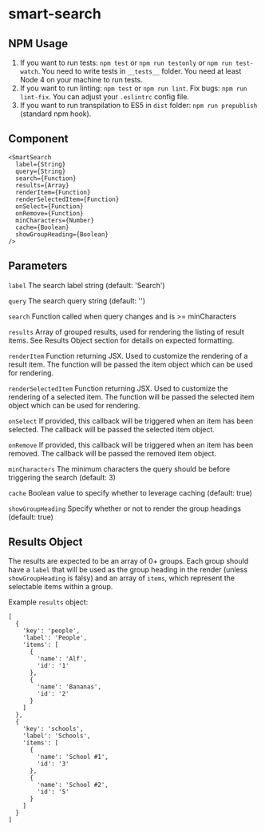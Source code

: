 # smart-search

## NPM Usage

1. If you want to run tests: `npm test` or `npm run testonly` or `npm run test-watch`. You need to write tests in `__tests__` folder. You need at least Node 4 on your machine to run tests.
2. If you want to run linting: `npm test` or `npm run lint`. Fix bugs: `npm run lint-fix`. You can adjust your `.eslintrc` config file.
3. If you want to run transpilation to ES5 in `dist` folder: `npm run prepublish` (standard npm hook).

## Component

```
<SmartSearch
  label={String}
  query={String}
  search={Function}
  results={Array}
  renderItem={Function}
  renderSelectedItem={Function}
  onSelect={Function}
  onRemove={Function}
  minCharacters={Number}
  cache={Boolean}
  showGroupHeading={Boolean}
/>
```

## Parameters
`label`
The search label string (default: 'Search')

`query`
The search query string (default: '')

`search`
Function called when query changes and is >= minCharacters

`results`
Array of grouped results, used for rendering the listing of result items. See Results Object section for details on expected formatting.

`renderItem`
Function returning JSX. Used to customize the rendering of a result item. The function will be passed the item object which can be used for rendering.

`renderSelectedItem`
Function returning JSX. Used to customize the rendering of a selected item. The function will be passed the selected item object which can be used for rendering.

`onSelect`
If provided, this callback will be triggered when an item has been selected. The callback will be passed the selected item object.

`onRemove`
If provided, this callback will be triggered when an item has been removed. The callback will be passed the removed item object.

`minCharacters`
The minimum characters the query should be before triggering the search (default: 3)

`cache`
Boolean value to specify whether to leverage caching (default: true)

`showGroupHeading`
Specify whether or not to render the group headings (default: true)

## Results Object
The results are expected to be an array of 0+ groups. Each group should have a `label` that will be used as the group heading in the render (unless `showGroupHeading` is falsy) and an array of `items`, which represent the selectable items within a group.

Example `results` object:
```
[
  {
    'key': 'people',
    'label': 'People',
    'items': [
      {
        'name': 'Alf',
        'id': '1'
      },
      {
        'name': 'Bananas',
        'id': '2'
      }
    ]
  },
  {
    'key': 'schools',
    'label': 'Schools',
    'items': [
      {
        'name': 'School #1',
        'id': '3'
      },
      {
        'name': 'School #2',
        'id': '5'
      }
    ]
  }
]
```
